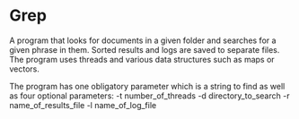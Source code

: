 # Grep
A program that looks for documents in a given folder and searches for a given phrase in them. Sorted results and logs are saved to separate files. The program uses threads and various data structures such as maps or vectors.

The program has one obligatory parameter which is a string to find as well as four optional parameters: -t number_of_threads -d directory_to_search -r name_of_results_file -l name_of_log_file 
